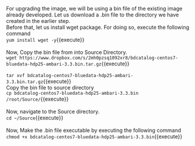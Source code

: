 For upgrading the image, we will be using a bin file of the existing image already developed. Let us download a .bin file to the directory we have created in the earlier step. 
<br>
Before that, let us install wget package. For doing so, execute the following command
<br>
`yum install wget -y`{{execute}}<br>
<br>
Now, Copy the bin file from into Source Directory.
<br>
`wget https://www.dropbox.com/s/2mh0pzsq1092xr8/bdcatalog-centos7-bluedata-hdp25-ambari-3.3.bin.tar.gz`{{execute}}<br>
<br>`tar xvf bdcatalog-centos7-bluedata-hdp25-ambari-3.3.bin.tar.gz`{{execute}}
<br>
Copy the bin file to source directory
<br>
`cp bdcatalog-centos7-bluedata-hdp25-ambari-3.3.bin /root/Source/`{{execute}}
<br>
<br>
Now, navigate to the Source directory.
<br>
`cd ~/Source`{{execute}}
<br>
<br>
Now, Make the .bin file executable by executing the following command<br>
`chmod +x bdcatalog-centos7-bluedata-hdp25-ambari-3.3.bin`{{execute}}

